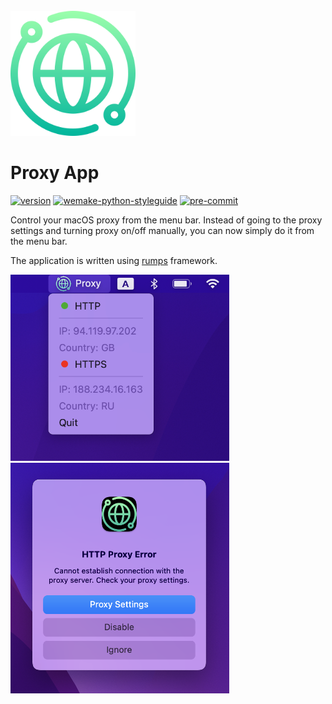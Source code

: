 <br>

<img src="src/app/icons/icon.png" alt="Icon" width="200px"/>

<h1>Proxy App</h1>

[![version](https://img.shields.io/badge/Version-0.1.0-brightgreen)]()
[![wemake-python-styleguide](https://img.shields.io/badge/style-wemake-000000.svg)](https://wemake-python-styleguide.readthedocs.io/en/latest/)
[![pre-commit](https://img.shields.io/badge/pre--commit-enabled-brightgreen?logo=pre-commit)](https://github.com/pre-commit/pre-commit)

Control your macOS proxy from the menu bar. Instead of going to the proxy settings and turning proxy on/off
manually, you can now simply do it from the menu bar.

The application is written using [rumps](https://github.com/jaredks/rumps) framework.

<img src="images/1.png" alt="Example" width="350px">
<img src="images/2.png" alt="Example" width="350px">
